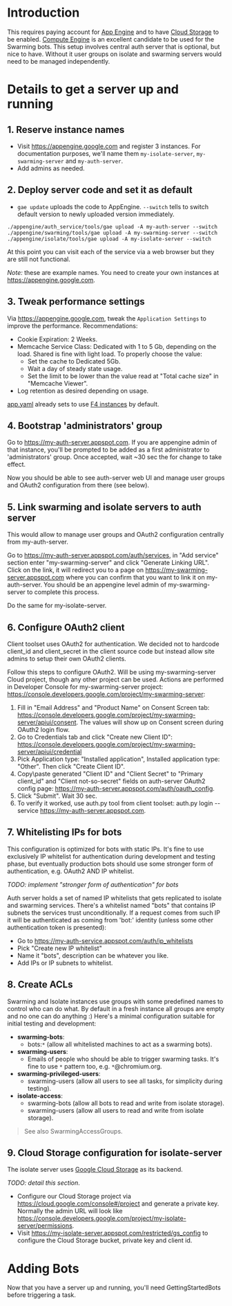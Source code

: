 

# Introduction #

This requires paying account for [App Engine](https://cloud.google.com/products/) and to have [Cloud Storage](https://cloud.google.com/) to be enabled. [Compute Engine](https://cloud.google.com/products/compute-engine/) is an excellent candidate to be used for the Swarming bots. This setup involves central auth server that is optional, but nice to have. Without it user groups on isolate and swarming servers would need to be managed independently.


# Details to get a server up and running #

## 1. Reserve instance names ##

  * Visit https://appengine.google.com and register 3 instances. For documentation purposes, we'll name them `my-isolate-server`, `my-swarming-server` and `my-auth-server`.
  * Add admins as needed.


## 2. Deploy server code and set it as default ##

  * `gae update` uploads the code to AppEngine. `--switch` tells to switch default version to newly uploaded version immediately.

```
./appengine/auth_service/tools/gae upload -A my-auth-server --switch
./appengine/swarming/tools/gae upload -A my-swarming-server --switch
./appengine/isolate/tools/gae upload -A my-isolate-server --switch
```

At this point you can visit each of the service via a web browser but they are still not functional.

_Note:_ these are example names. You need to create your own instances at https://appengine.google.com.


## 3. Tweak performance settings ##

Via https://appengine.google.com, tweak the `Application Settings` to improve the performance. Recommendations:
  * Cookie Expiration: 2 Weeks.
  * Memcache Service Class: Dedicated with 1 to 5 Gb, depending on the load. Shared is fine with light load. To properly choose the value:
    * Set the cache to Dedicated 5Gb.
    * Wait a day of steady state usage.
    * Set the limit to be lower than the value read at "Total cache size" in "Memcache Viewer".
  * Log retention as desired depending on usage.

[app.yaml](https://cloud.google.com/appengine/docs/python/config/appconfig) already sets to use [F4 instances](https://cloud.google.com/appengine/docs/python/modules/#Python_Instance_scaling_and_class) by default.


## 4. Bootstrap 'administrators' group ##

Go to https://my-auth-server.appspot.com. If you are appengine admin of that instance, you'll be prompted to be added as a first administrator to 'administrators' group. Once accepted, wait ~30 sec the for change to take effect.

Now you should be able to see auth-server web UI and manage user groups and OAuth2 configuration from there (see below).

## 5. Link swarming and isolate servers to auth server ##

This would allow to manage user groups and OAuth2 configuration centrally from my-auth-server.

Go to https://my-auth-server.appspot.com/auth/services, in "Add service" section enter "my-swarming-server" and click "Generate Linking URL". Click on the link, it will redirect you to a page on https://my-swarming-server.appspot.com where you can confirm that you want to link it on my-auth-server.
You should be an appengine level admin of my-swarming-server to complete this process.

Do the same for my-isolate-server.

## 6. Configure OAuth2 client ##

Client toolset uses OAuth2 for authentication. We decided not to hardcode client\_id and client\_secret in the client source code but instead allow site admins to setup their own OAuth2 clients.

Follow this steps to configure OAuth2. Will be using my-swarming-server Cloud project, though any other project can be used.
Actions are performed in Developer Console for my-swarming-server project: https://console.developers.google.com/project/my-swarming-server:
  1. Fill in "Email Address" and "Product Name" on Consent Screen tab: https://console.developers.google.com/project/my-swarming-server/apiui/consent. The values will show up on Consent screen during OAuth2 login flow.
  1. Go to Credentials tab and click "Create new Client ID": https://console.developers.google.com/project/my-swarming-server/apiui/credential
  1. Pick Application type: "Installed application", Installed application type: "Other". Then click "Create Client ID".
  1. Copy\paste generated "Client ID" and "Client Secret" to "Primary client\_id" and "Client not-so-secret" fields on auth-server OAuth2 config page: https://my-auth-server.appspot.com/auth/oauth_config.
  1. Click "Submit". Wait 30 sec.
  1. To verify it worked, use auth.py tool from client toolset: auth.py login --service https://my-auth-server.appspot.com.


## 7. Whitelisting IPs for bots ##

This configuration is optimized for bots with static IPs. It's fine to use exclusively IP whitelist for authentication during development and testing phase, but eventually production bots should use some stronger form of authentication, e.g. OAuth2 AND IP whitelist.

_TODO: implement "stronger form of authentication" for bots_

Auth server holds a set of named IP whitelists that gets replicated to isolate and swarming services. There's a whitelist named "bots" that contains IP subnets the services trust unconditionally. If a request comes from such IP it will be authenticated as coming from 'bot:<ip address>' identity (unless some other authentication token is presented):

  * Go to https://my-auth-service.appspot.com/auth/ip_whitelists
  * Pick "Create new IP whitelist"
  * Name it "bots", description can be whatever you like.
  * Add IPs or IP subnets to whitelist.


## 8. Create ACLs ##

Swarming and Isolate instances use groups with some predefined names to control who can do what. By default in a fresh instance all groups are empty and no one can do anything :) Here's a minimal configuration suitable for initial testing and development:

  * **swarming-bots**:
    * bots:`*` (allow all whitelisted machines to act as a swarming bots).
  * **swarming-users**:
    * Emails of people who should be able to trigger swarming tasks. It's fine to use `*` pattern too, e.g. `*`@chromium.org.
  * **swarming-privileged-users**:
    * swarming-users (allow all users to see all tasks, for simplicity during testing).
  * **isolate-access**:
    * swarming-bots (allow all bots to read and write from isolate storage).
    * swarming-users (allow all users to read and write from isolate storage).

> See also SwarmingAccessGroups.

## 9. Cloud Storage configuration for isolate-server ##

The isolate server uses [Google Cloud Storage](https://cloud.google.com/storage/) as its backend.

_TODO: detail this section_.
  * Configure our Cloud Storage project via https://cloud.google.com/console#/project and generate a private key. Normally the admin URL will look like https://console.developers.google.com/project/my-isolate-server/permissions.
  * Visit https://my-isolate-server.appspot.com/restricted/gs_config to configure the Cloud Storage bucket, private key and client id.


# Adding Bots #

Now that you have a server up and running, you'll need GettingStartedBots before triggering a task.